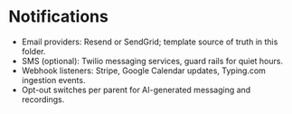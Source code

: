 # Notifications

- Email providers: Resend or SendGrid; template source of truth in this folder.
- SMS (optional): Twilio messaging services, guard rails for quiet hours.
- Webhook listeners: Stripe, Google Calendar updates, Typing.com ingestion events.
- Opt-out switches per parent for AI-generated messaging and recordings.